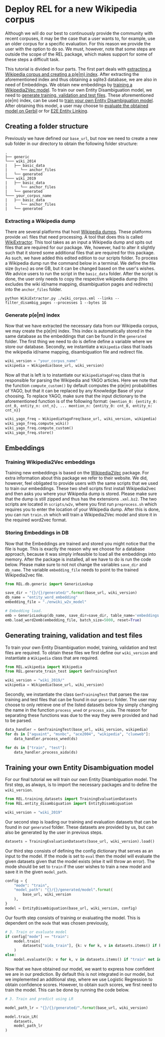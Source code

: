 # Deploy REL for a new Wikipedia corpus

Although we will do our best to continuously provide the community with recent corpuses, it may be the case that a user wants to, for example, use
an older corpus for a specific evaluation. For this reason we provide the user with the option to do so. We must, however,
note that some steps are outside the scope of the REL package, which makes support for some of these steps a difficult task.

This tutorial is divided in four parts. The first part deals with [extracting a Wikipedia corpus and creating a p(e|m) index](#extracting-a-wikipedia-dump).
After extracting the aforementioned index and thus obtaining a sqlite3 database, we are also in need of Embeddings. We obtain new embeddings by [training a Wikipedia2Vec model](#training-wikipedia2vec-embeddings).
To train our own Entity Disambiguation model, we need to [generate training, validation and test files](#generate-training-validation-and-test-files).
These aforementioned p(e|m) index,  can be used to [train your own Entity Disambiguation model](#training-your-own-entity-disambiguation-model). 
After obtaining this model, a user may choose to [evaluate the obtained model on Gerbil](../evaluate_gerbil/) or for [E2E Entity Linking](../e2e_entity_linking/).

## Creating a folder structure

Previously we have defined our `base_url`, but now we need to create a new sub folder in our directory to obtain 
the following folder structure:

```
.
├── generic
└─── wiki_2014
|   ├── basic_data
|      └── anchor_files
|   └── generated
└─── wiki_2019
|   ├── basic_data
|      └── anchor_files
|   └── generated
└─── your_corpus_name
|   ├── basic_data
|      └── anchor_files
|   └── generated
```

### Extracting a Wikipedia dump

There are several platforms that host [Wikipedia dumps](https://dumps.wikimedia.org/). These platforms provide `xml` files that need processing. 
A tool that does this is called [WikiExtractor](https://github.com/attardi/wikiextractor). This tool takes as an input a
Wikipedia dump and spits out files that are required for our package. We, however, had to alter it slightly such that it 
stored some additional files that are required for this package. As such, we have added this edited edition to our scripts
folder. To process a Wikipedia dump run the command below in a terminal. We define the file size (`bytes`) as one GB, but it can
be changed based on the user's wishes. We advice users to run the script in the `basic_data` folder. After the script is
done, the user only needs to copy the respective wikipedia dump (this excludes the wiki id/name mapping, disambiguation pages
and redirects) into the `anchor_files` folder. 

```
python WikiExtractor.py ./wiki_corpus.xml --links --filter_disambig_pages --processes 1 --bytes 1G
```

### Generate p(e\|m) index

Now that we have extracted the necessary data from our Wikipedia corpus, we may create the p(e|m) index. This index
is automatically stored in the same database as the embeddings that can be found in the `generated` folder. The first
thing we need to do is define define a variable where we store our database. Secondly, we instantiate a `Wikipedia` class
that loads the wikipedia id/name mapping, disambiguation file and redirect file. 

```python
wiki_version = "your_corpus_name"
wikipedia = Wikipedia(base_url, wiki_version)
```

Now all that is left is to instantiate our `WikipediaYagoFreq` class that is responsible for parsing the Wikipedia and
YAGO articles. Here we note that the function `compute_custom()` by default computes the p(e|m) probabilities of
YAGO, but that it can be replaced by any Knowledge Base of your choosing. To replace YAGO, make sure that the input dictionary
to the aforementioned function is of the following format: 
`{mention_0: {entity_0: cnt_0, entity_n: cnt_n}, ... mention_n: {entity_0: cnt_0, entity_n: cnt_n}}`

```python
wiki_yago_freq = WikipediaYagoFreq(base_url, wiki_version, wikipedia)
wiki_yago_freq.compute_wiki()
wiki_yago_freq.compute_custom()
wiki_yago_freq.store()
```

## Embeddings

### Training Wikipedia2Vec embeddings
Training new embeddings is based on the [Wikipedia2Vec](http://wikipedia2vec.github.io/) package. For extra information
about this package we refer to their website. We did, however, feel obligated to provide users with the same scripts that
we used to train our embeddings. These two shell scripts first install Wikipedia2vec and then asks you where
your Wikipedia dump is stored. Please make sure that the dump is still zipped and thus has the extensions `.xml.bz2`.
The two scripts are located in `scripts/w2v`, where you first run `preprocess.sh` which requires you to enter the
location of your Wikipedia dump. After this is done, you can run `train.sh` which will train a Wikipedia2Vec model and
store it in the required word2vec format.

### Storing Embeddings in DB

Now that the Embeddings are trained and stored you might notice that the file is huge. This is exactly the reason
why we choose for a database approach, because it was simply infeasible to load all the embeddings into memory. After 
the package is installed, all we have to do is run the code below. Please make sure to not not change the variables `save_dir`
and `db_name`. The variable `embedding_file` needs to point to the trained Wikipedia2vec file.

```python
from REL.db.generic import GenericLookup

save_dir = "{}/{}/generated/".format(base_url, wiki_version)
db_name = "entity_word_embedding"
embedding_file = "./enwiki_w2v_model"

# Embedding load.
emb = GenericLookup(db_name, save_dir=save_dir, table_name='embeddings')
emb.load_word2emb(embedding_file, batch_size=5000, reset=True)
```

## Generating training, validation and test files

To train your own Entity Disambiguation model, training, validation and test files are required. To obtain these
files we first define our `wiki_version` and instantiate a `Wikipedia` class that are required.

```python
from REL.wikipedia import Wikipedia
from REL.generate_train_test import GenTrainingTest

wiki_version = "wiki_2019/"
wikipedia = Wikipedia(base_url, wiki_version)
```
Secondly, we instantiate the class `GenTrainingTest` that parses the raw training and test files that can be found in our
`generic` folder. The user may choose to only retrieve one of the listed datasets below by simply changing the name
in the function `process_wned` or `process_aida`. The reason for separating these functions was due to the way they were
provided and had to be parsed.

```python
data_handler = GenTrainingTest(base_url, wiki_version, wikipedia)
for ds in ["aquaint", "msnbc", "ace2004", "wikipedia", "clueweb"]:
    data_handler.process_wned(ds)

for ds in ["train", "test"]:
    data_handler.process_aida(ds)
```

## Training your own Entity Disambiguation model

For our final tutorial we will train our own Entity Disambiguation model. The first step, as always, is to import
the necessary packages and to define the `wiki_version`.

```python
from REL.training_datasets import TrainingEvaluationDatasets
from REL.entity_disambiguation import EntityDisambiguation

wiki_version = "wiki_2019"
```

Our second step is loading our training and evaluation datasets that can be found in our `generated` folder. These
datasets are provided by us, but can also be generated by the user in previous steps.

```python
datasets = TrainingEvaluationDatasets(base_url, wiki_version).load()
```


Our third step consists of defining the config dictionary that serves as an input to the model. If the mode is set 
to `eval` then the model will evaluate the given datasets given that the model exists (else it will throw an error). The 
mode should be set to `train` if the user wishes to train a new model and save it in the given `model_path`.

```python
config = {
    "mode": "train",
    "model_path": "{}/{}/generated/model".format(
        base_url, wiki_version
    ),
}
model = EntityDisambiguation(base_url, wiki_version, config)
```

Our fourth step consists of training or evaluating the model. This is dependent on the `mode` that was chosen previously,

```python
# 3. Train or evaluate model
if config["mode"] == "train":
    model.train(
        datasets["aida_train"], {k: v for k, v in datasets.items() if k != "aida_train"}
    )
else:
    model.evaluate({k: v for k, v in datasets.items() if "train" not in k})
```

Now that we have obtained our model, we want to express how confident we are in our prediction.
By default this is not integrated in our model, but we implemented an additional step, where we use Logistic Regression
to obtain confidence scores. However, to obtain such scores, we first need to train the model. This can be done by
running the code below.

```python
# 3. Train and predict using LR

model_path_lr = "{}/{}/generated/".format(base_url, wiki_version)

model.train_LR(
    datasets,
    model_path_lr
)
```